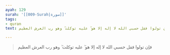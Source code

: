 ```yaml
---
ayah: 129
surah: '[[009-Surah|سورة]]'
tags:
- quran
text: فإن تولوا فقل حسبي الله لا إله إلا هو ۖ عليه توكلت ۖ وهو رب العرش العظيم

---
```

> فإن تولوا فقل حسبي الله لا إله إلا هو ۖ عليه توكلت ۖ وهو رب العرش العظيم
